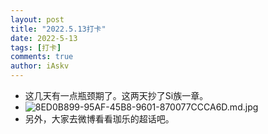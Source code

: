 ```yaml
--- 
layout: post 
title: "2022.5.13打卡" 
date: 2022-5-13
tags: [打卡] 
comments: true 
author: iAskv
--- 
```


- 这几天有一点瓶颈期了。这两天抄了Si族一章。
- ![8ED0B899-95AF-45B8-9601-870077CCCA6D.md.jpg](https://www.z4a.net/images/2022/05/13/8ED0B899-95AF-45B8-9601-870077CCCA6D.md.jpg)
- 另外，大家去微博看看珈乐的超话吧。
